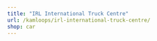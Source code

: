 ```yaml
---
title: "IRL International Truck Centre"
url: /kamloops/irl-international-truck-centre/
shop: car
---
```

